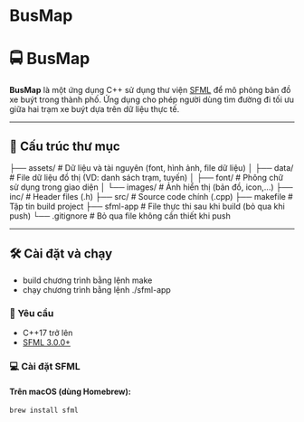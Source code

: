 # BusMap
# 🚍 BusMap

**BusMap** là một ứng dụng C++ sử dụng thư viện [SFML](https://www.sfml-dev.org/) để mô phỏng bản đồ xe buýt trong thành phố. Ứng dụng cho phép người dùng tìm đường đi tối ưu giữa hai trạm xe buýt dựa trên dữ liệu thực tế.

---

## 📁 Cấu trúc thư mục

├── assets/ # Dữ liệu và tài nguyên (font, hình ảnh, file dữ liệu)
│ ├── data/ # File dữ liệu đồ thị (VD: danh sách trạm, tuyến)
│ ├── font/ # Phông chữ sử dụng trong giao diện
│ └── images/ # Ảnh hiển thị (bản đồ, icon,...)
├── inc/ # Header files (.h)
├── src/ # Source code chính (.cpp)
├── makefile # Tập tin build project
├── sfml-app # File thực thi sau khi build (bỏ qua khi push)
└── .gitignore # Bỏ qua file không cần thiết khi push


---

## 🛠 Cài đặt và chạy

- build chương trình bằng lệnh make
- chạy chương trình bằng lệnh ./sfml-app

### 🔧 Yêu cầu

- C++17 trở lên
- [SFML 3.0.0+](https://www.sfml-dev.org/download.php)

### 💻 Cài đặt SFML

#### Trên macOS (dùng Homebrew):
```bash
brew install sfml
